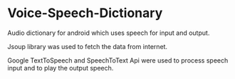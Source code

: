 # Voice-Speech-Dictionary
Audio dictionary for android which uses speech for input and output.

Jsoup library was used to fetch the data from internet. 

Google TextToSpeech and SpeechToText Api were used to process speech input and to play the output speech.
